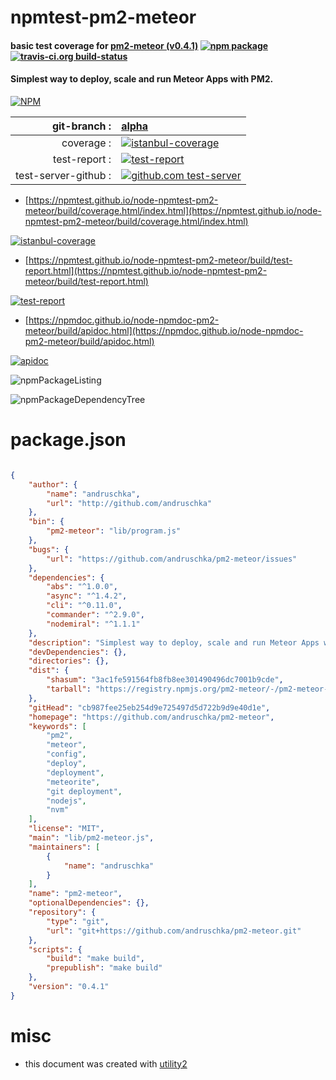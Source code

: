 # npmtest-pm2-meteor

#### basic test coverage for  [pm2-meteor (v0.4.1)](https://github.com/andruschka/pm2-meteor)  [![npm package](https://img.shields.io/npm/v/npmtest-pm2-meteor.svg?style=flat-square)](https://www.npmjs.org/package/npmtest-pm2-meteor) [![travis-ci.org build-status](https://api.travis-ci.org/npmtest/node-npmtest-pm2-meteor.svg)](https://travis-ci.org/npmtest/node-npmtest-pm2-meteor)

#### Simplest way to deploy, scale and run Meteor Apps with PM2.

[![NPM](https://nodei.co/npm/pm2-meteor.png?downloads=true&downloadRank=true&stars=true)](https://www.npmjs.com/package/pm2-meteor)

| git-branch : | [alpha](https://github.com/npmtest/node-npmtest-pm2-meteor/tree/alpha)|
|--:|:--|
| coverage : | [![istanbul-coverage](https://npmtest.github.io/node-npmtest-pm2-meteor/build/coverage.badge.svg)](https://npmtest.github.io/node-npmtest-pm2-meteor/build/coverage.html/index.html)|
| test-report : | [![test-report](https://npmtest.github.io/node-npmtest-pm2-meteor/build/test-report.badge.svg)](https://npmtest.github.io/node-npmtest-pm2-meteor/build/test-report.html)|
| test-server-github : | [![github.com test-server](https://npmtest.github.io/node-npmtest-pm2-meteor/GitHub-Mark-32px.png)](https://npmtest.github.io/node-npmtest-pm2-meteor/build/app/index.html) | | build-artifacts : | [![build-artifacts](https://npmtest.github.io/node-npmtest-pm2-meteor/glyphicons_144_folder_open.png)](https://github.com/npmtest/node-npmtest-pm2-meteor/tree/gh-pages/build)|

- [https://npmtest.github.io/node-npmtest-pm2-meteor/build/coverage.html/index.html](https://npmtest.github.io/node-npmtest-pm2-meteor/build/coverage.html/index.html)

[![istanbul-coverage](https://npmtest.github.io/node-npmtest-pm2-meteor/build/screenCapture.buildCi.browser.%252Ftmp%252Fbuild%252Fcoverage.lib.html.png)](https://npmtest.github.io/node-npmtest-pm2-meteor/build/coverage.html/index.html)

- [https://npmtest.github.io/node-npmtest-pm2-meteor/build/test-report.html](https://npmtest.github.io/node-npmtest-pm2-meteor/build/test-report.html)

[![test-report](https://npmtest.github.io/node-npmtest-pm2-meteor/build/screenCapture.buildCi.browser.%252Ftmp%252Fbuild%252Ftest-report.html.png)](https://npmtest.github.io/node-npmtest-pm2-meteor/build/test-report.html)

- [https://npmdoc.github.io/node-npmdoc-pm2-meteor/build/apidoc.html](https://npmdoc.github.io/node-npmdoc-pm2-meteor/build/apidoc.html)

[![apidoc](https://npmdoc.github.io/node-npmdoc-pm2-meteor/build/screenCapture.buildCi.browser.%252Ftmp%252Fbuild%252Fapidoc.html.png)](https://npmdoc.github.io/node-npmdoc-pm2-meteor/build/apidoc.html)

![npmPackageListing](https://npmtest.github.io/node-npmtest-pm2-meteor/build/screenCapture.npmPackageListing.svg)

![npmPackageDependencyTree](https://npmtest.github.io/node-npmtest-pm2-meteor/build/screenCapture.npmPackageDependencyTree.svg)



# package.json

```json

{
    "author": {
        "name": "andruschka",
        "url": "http://github.com/andruschka"
    },
    "bin": {
        "pm2-meteor": "lib/program.js"
    },
    "bugs": {
        "url": "https://github.com/andruschka/pm2-meteor/issues"
    },
    "dependencies": {
        "abs": "^1.0.0",
        "async": "^1.4.2",
        "cli": "^0.11.0",
        "commander": "^2.9.0",
        "nodemiral": "^1.1.1"
    },
    "description": "Simplest way to deploy, scale and run Meteor Apps with PM2.",
    "devDependencies": {},
    "directories": {},
    "dist": {
        "shasum": "3ac1fe591564fb8fb8ee301490496dc7001b9cde",
        "tarball": "https://registry.npmjs.org/pm2-meteor/-/pm2-meteor-0.4.1.tgz"
    },
    "gitHead": "cb987fee25eb254d9e725497d5d722b9d9e40d1e",
    "homepage": "https://github.com/andruschka/pm2-meteor",
    "keywords": [
        "pm2",
        "meteor",
        "config",
        "deploy",
        "deployment",
        "meteorite",
        "git deployment",
        "nodejs",
        "nvm"
    ],
    "license": "MIT",
    "main": "lib/pm2-meteor.js",
    "maintainers": [
        {
            "name": "andruschka"
        }
    ],
    "name": "pm2-meteor",
    "optionalDependencies": {},
    "repository": {
        "type": "git",
        "url": "git+https://github.com/andruschka/pm2-meteor.git"
    },
    "scripts": {
        "build": "make build",
        "prepublish": "make build"
    },
    "version": "0.4.1"
}
```



# misc
- this document was created with [utility2](https://github.com/kaizhu256/node-utility2)
